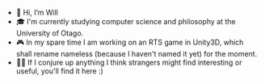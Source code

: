 - 👋 Hi, I’m Will
- 🎓 I'm currently studying computer science and philosophy at the University of Otago.
- 🎮 In my spare time I am working on an RTS game in Unity3D, which shall rename nameless (because I haven't named it yet) for the moment.
- 👨‍💻 If I conjure up anything I think strangers might find interesting or useful, you'll find it here :)
